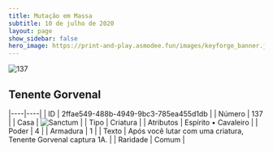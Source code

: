 ```yaml
---
title: Mutação em Massa
subtitle: 10 de julho de 2020
layout: page
show_sidebar: false
hero_image: https://print-and-play.asmodee.fun/images/keyforge_banner.jpg
---
```


![137](https://cdn.keyforgegame.com/media/card_front/pt/479_137_CP2G72CH5MGP_pt.png)

## Tenente Gorvenal

|----|----|
| ID | 2ffae549-488b-4949-9bc3-785ea455d1db |
| Número | 137 |
| Casa | ![Sanctum](https://archonarcana.com/images/thumb/c/c7/Sanctum.png/22px-Sanctum.png "Santuário") |
| Tipo | Criatura |
| Atributos | Espírito • Cavaleiro |
| Poder | 4 |
| Armadura | 1 |
| Texto | Após você lutar com uma criatura, Tenente Gorvenal captura 1A. |
| Raridade | Comum |
